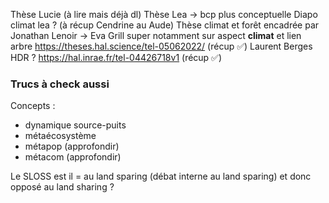 Thèse Lucie (à lire mais déjà dl)
Thèse Lea → bcp plus conceptuelle
Diapo climat lea ? (à récup Cendrine au Aude)
Thèse climat et forêt encadrée par Jonathan Lenoir → Eva Grill super notamment sur aspect **climat** et lien arbre  https://theses.hal.science/tel-05062022/ (récup ✅)
Laurent Berges HDR ? https://hal.inrae.fr/tel-04426718v1 (récup ✅)


### Trucs à check aussi

Concepts :
- dynamique source-puits
- métaécosystème
- métapop (approfondir)
- métacom (approfondir)


Le SLOSS est il = au land sparing (débat interne au land sparing) et donc opposé au land sharing ?



